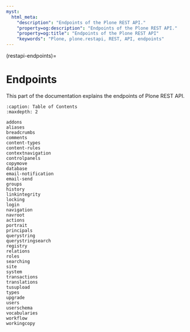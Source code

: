 ```yaml
---
myst:
  html_meta:
    "description": "Endpoints of the Plone REST API."
    "property=og:description": "Endpoints of the Plone REST API."
    "property=og:title": "Endpoints of the Plone REST API"
    "keywords": "Plone, plone.restapi, REST, API, endpoints"
---
```


(restapi-endpoints)=

# Endpoints

This part of the documentation explains the endpoints of Plone REST API.

```{toctree}
:caption: Table of Contents
:maxdepth: 2

addons
aliases
breadcrumbs
comments
content-types
content-rules
contextnavigation
controlpanels
copymove
database
email-notification
email-send
groups
history
linkintegrity
locking
login
navigation
navroot
actions
portrait
principals
querystring
querystringsearch
registry
relations
roles
searching
site
system
transactions
translations
tusupload
types
upgrade
users
userschema
vocabularies
workflow
workingcopy
```
